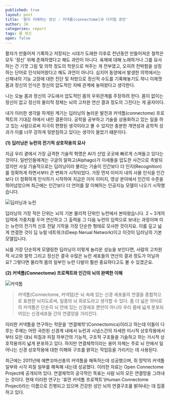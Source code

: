 ```yaml
---
published: true
layout: post
title: '몸이 지배하는 정신 : 커넥톰(connectome)과 디지털 휴먼'
author: JH
categories: report
tags: 몸 정신
open: false
---
```


활자가 만들어져 기록하고 저장되는 시대가 도래한 이후로 천년동안 만들어져온 철학은 모두 '정신' 위해 존재하였다고 해도 과언이 아니다. 육체에 대해 노래하거나 그를 묘사하는 건 기껏 그림 및 의학 정도의 학문으로 쳐주는 게 전부였고, 오히려 천박함을 상징하는 단어로 인식되어왔다고 해도 과언이 아니다. 심지어 동양에서 발생한 의학에서는 신체내의 기능 고장에 대한 진단 및 처방으로 정신적 수도를 기록해놓기도 하니 이제껏 몸과 정신의 인식은 정신의 압도적인 지배 관계에 놓여왔다고 생각한다.

나는 오늘 몸과 정신의 구도에서 압도적인 몸의 우위관계를 주장하려 한다. 몸이 없이는 정신이 없고 정신의 물리적 정체는 뇌의 고차원 연산 결과 정도의 그친다는 게 골자이다.

내가 이러한 생각을 하게된 계기는 딥러닝의 놀라운 발전과 커넥톰(connectome) 프로젝트의 기대감 하에서 내린 결론이다. 공학을 공부하고 기술을 상용화하고 있는 일을 하고 있는 사람으로써 지극히 편향된 생각이라고 볼 수 있지만 충분한 개연성과 공학적 성과가 이를 너무 강하게 뒷받침하고 있다는 생각이 들었기 떄문이다.

**(1) 딥러닝은 뉴런의 전기적 상호작용의 묘사**

지금 우리 곁에서 가장 급격한 기술적 혁명은 AI가 산업 곳곳에 빠르게 스며들고 있다는 것이다. 일반인들에게는 구글의 알파고(Alphago)가 이세돌을 압도한 사건으로 촉발되었지만 사실 기술적으로는 딥러닝이라 불리는 기술이 인간보다 더 인지(Recognition)를 정확하게 하면서부터 큰 변화가 시작되었다. 가장 먼저 이미지 내의 사물 인식을 인간보다 더 정확하게 인식하기 시작하여 지금은 이미 이미지, 영상 분야에서 인간의 수준을 뛰어넘었으며 최근에는 인간보다 더 언어를 잘 이해하는 인공지능 모델이 나오기 시작했습니다.

![딥러닝과 뉴런]({{site.baseurl}}/images/neuran_and_deep_learning.jpg)

딥러닝의 가장 작은 단위는 뇌의 기본 물리적 단위인 뉴런에서 본따왔습니다. 2 ~ 3개의 입력에 가중치를 두어 연산하고 그 출력을 그 다음 뉴런의 입력으로 보내는 과정이며 이는 뉴런의 전기적 신호 전달 기작을 가장 단순한 형태로 모사한 것이지요. 이를 깊고 넓게 연결한 것이 딥 뉴럴 네트워크(Deep Nerual Network)이고 이것이 딥러닝의 기본 모델입니다.

뇌를 가장 단순하게 모델링한 딥러닝이 이렇게 놀라운 성능을 보인다면, 사람의 고차원적 사고와 철학 그리고 정신은 결국 수많은 뉴런 세포들의 연산의 결과 정도가 아닐까요? 그렇다면 물리적 몸의 일부인 뉴런 다발이 훨씬 중요하다고도 볼 수 있겠군요.


**(2) 커넥톰(Connectome) 프로젝트와 인간의 뇌의 완벽한 이해**

![커넥톰]({{site.baseurl}}/images/connectome.jpg)

> 커넥톰(Connectome, 커넥텀)은 뇌 속에 있는 신경 세포들의 연결을 종합적으로 표현한 뇌지도로써, 일종의 뇌 회로도라고 생각할 수 있다. 좀 더 넓은 의미로의 커넥톰은 단순히 뇌 안에 있는 신경세포 뿐만이 아니라 우리 몸에 넓게 분포되어있는 신경세포들 간의 연결망을 가리킨다.

이러한 커넥톰을 연구하는 학문을 '연결체학'(Connectomics)이라고 하는데 이들이 다루는 주제는 어떤 국한된 신경계 내에서 뉴런과 시냅스간의 자세한 미시적 상호작용에서부터 모든 대뇌 피질과 피질 하부간의 기능적, 구조적 구조들을 기술하고 하는 거시적 상호작용까지 넓게 분포하고 있다. 하지만 연결체학이라는 용어 자체는 주로 뇌 안에서 일어나는 신경 상호작용에 대한 이해와 구조를 밝히는 작업등을 가리키는 데 사용된다.

최근에는 2011년에 예쁜꼬마선충의 커넥톰을 해독하는데 성공했으며, 쥐 망막의 커넥톰 일부와 시각 피질 일부를 해독해 내는데 성공했다. 이러한 자료는 Open Connectome Project에 공개되어 있다. 연결체학의 궁극적인 목표는 사람 뇌의 모든 연결망을 그려내는 것이다. 현재 이러한 연구는 '휴먼 커넥톰 프로젝트'(Human Connectome Project)라는 이름으로 진행되고 있으며 건강한 성인 뇌의 연결구조를 밝혀내는 데 집중하고 있다.
